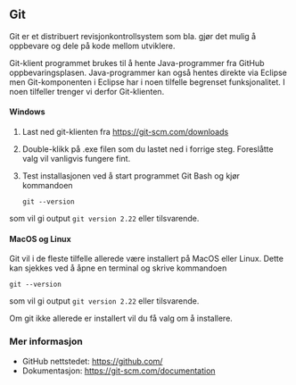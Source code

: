 ## Git

Git er et distribuert revisjonkontrollsystem som bla. gjør det mulig å oppbevare og dele på kode mellom utviklere.

Git-klient programmet brukes til å hente Java-programmer fra GitHub oppbevaringsplasen. Java-programmer kan også hentes direkte via Eclipse men Git-komponenten i Eclipse har i noen tilfelle begrenset funksjonalitet. I noen tilfeller trenger vi derfor Git-klienten.

#### Windows

1. Last ned git-klienten fra https://git-scm.com/downloads

2. Double-klikk på .exe filen som du lastet ned i forrige steg. Foreslåtte valg vil vanligvis fungere fint.

3. Test installasjonen ved å start programmet Git Bash og kjør kommandoen

   `git --version`

  som vil gi output `git version 2.22` eller tilsvarende.

#### MacOS og Linux

Git vil i de fleste tilfelle allerede være installert på MacOS eller Linux. Dette kan sjekkes ved å åpne en terminal og skrive kommandoen

`git --version`

som vil gi output `git version 2.22` eller tilsvarende.

Om git ikke allerede er installert vil du få valg om å installere.

### Mer informasjon

- GitHub nettstedet: <https://github.com/>
- Dokumentasjon: <https://git-scm.com/documentation>
